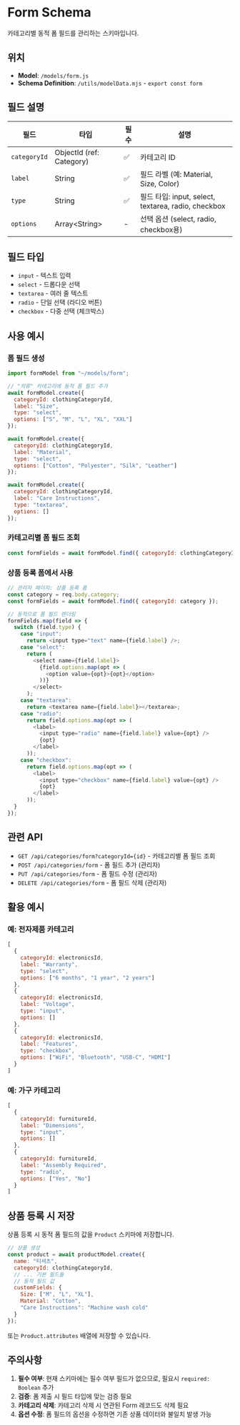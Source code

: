 # Form Schema

카테고리별 동적 폼 필드를 관리하는 스키마입니다.

## 위치
- **Model**: `/models/form.js`
- **Schema Definition**: `/utils/modelData.mjs` - `export const form`

## 필드 설명

| 필드 | 타입 | 필수 | 설명 |
|------|------|------|------|
| `categoryId` | ObjectId (ref: Category) | ✅ | 카테고리 ID |
| `label` | String | ✅ | 필드 라벨 (예: Material, Size, Color) |
| `type` | String | ✅ | 필드 타입: input, select, textarea, radio, checkbox |
| `options` | Array\<String\> | - | 선택 옵션 (select, radio, checkbox용) |

## 필드 타입

- `input` - 텍스트 입력
- `select` - 드롭다운 선택
- `textarea` - 여러 줄 텍스트
- `radio` - 단일 선택 (라디오 버튼)
- `checkbox` - 다중 선택 (체크박스)

## 사용 예시

### 폼 필드 생성
```javascript
import formModel from "~/models/form";

// "의류" 카테고리에 동적 폼 필드 추가
await formModel.create({
  categoryId: clothingCategoryId,
  label: "Size",
  type: "select",
  options: ["S", "M", "L", "XL", "XXL"]
});

await formModel.create({
  categoryId: clothingCategoryId,
  label: "Material",
  type: "select",
  options: ["Cotton", "Polyester", "Silk", "Leather"]
});

await formModel.create({
  categoryId: clothingCategoryId,
  label: "Care Instructions",
  type: "textarea",
  options: []
});
```

### 카테고리별 폼 필드 조회
```javascript
const formFields = await formModel.find({ categoryId: clothingCategoryId });
```

### 상품 등록 폼에서 사용
```javascript
// 관리자 페이지: 상품 등록 폼
const category = req.body.category;
const formFields = await formModel.find({ categoryId: category });

// 동적으로 폼 필드 렌더링
formFields.map(field => {
  switch (field.type) {
    case "input":
      return <input type="text" name={field.label} />;
    case "select":
      return (
        <select name={field.label}>
          {field.options.map(opt => (
            <option value={opt}>{opt}</option>
          ))}
        </select>
      );
    case "textarea":
      return <textarea name={field.label}></textarea>;
    case "radio":
      return field.options.map(opt => (
        <label>
          <input type="radio" name={field.label} value={opt} />
          {opt}
        </label>
      ));
    case "checkbox":
      return field.options.map(opt => (
        <label>
          <input type="checkbox" name={field.label} value={opt} />
          {opt}
        </label>
      ));
  }
});
```

## 관련 API

- `GET /api/categories/form?categoryId={id}` - 카테고리별 폼 필드 조회
- `POST /api/categories/form` - 폼 필드 추가 (관리자)
- `PUT /api/categories/form` - 폼 필드 수정 (관리자)
- `DELETE /api/categories/form` - 폼 필드 삭제 (관리자)

## 활용 예시

### 예: 전자제품 카테고리
```javascript
[
  {
    categoryId: electronicsId,
    label: "Warranty",
    type: "select",
    options: ["6 months", "1 year", "2 years"]
  },
  {
    categoryId: electronicsId,
    label: "Voltage",
    type: "input",
    options: []
  },
  {
    categoryId: electronicsId,
    label: "Features",
    type: "checkbox",
    options: ["WiFi", "Bluetooth", "USB-C", "HDMI"]
  }
]
```

### 예: 가구 카테고리
```javascript
[
  {
    categoryId: furnitureId,
    label: "Dimensions",
    type: "input",
    options: []
  },
  {
    categoryId: furnitureId,
    label: "Assembly Required",
    type: "radio",
    options: ["Yes", "No"]
  }
]
```

## 상품 등록 시 저장

상품 등록 시 동적 폼 필드의 값을 `Product` 스키마에 저장합니다.

```javascript
// 상품 생성
const product = await productModel.create({
  name: "티셔츠",
  categoryId: clothingCategoryId,
  // ... 기본 필드들
  // 동적 필드 값
  customFields: {
    Size: ["M", "L", "XL"],
    Material: "Cotton",
    "Care Instructions": "Machine wash cold"
  }
});
```

또는 `Product.attributes` 배열에 저장할 수 있습니다.

## 주의사항

1. **필수 여부**: 현재 스키마에는 필수 여부 필드가 없으므로, 필요시 `required: Boolean` 추가
2. **검증**: 폼 제출 시 필드 타입에 맞는 검증 필요
3. **카테고리 삭제**: 카테고리 삭제 시 연관된 Form 레코드도 삭제 필요
4. **옵션 수정**: 폼 필드의 옵션을 수정하면 기존 상품 데이터와 불일치 발생 가능
